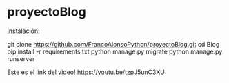 # proyectoBlog
Instalación:

git clone https://github.com/FrancoAlonsoPython/proyectoBlog.git
cd Blog
pip install -r requirements.txt
python manage.py migrate
python manage.py runserver


Este es el link del video! https://youtu.be/tzpJ5unC3XU
